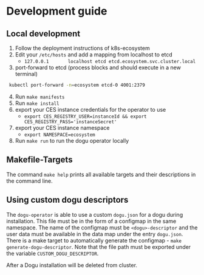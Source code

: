 # Development guide

## Local development

1. Follow the deployment instructions of k8s-ecosystem
2. Edit your `/etc/hosts` and add a mapping from localhost to etcd
    - `127.0.0.1       localhost etcd etcd.ecosystem.svc.cluster.local`
3. port-forward to etcd (process blocks and should execute in a new terminal)
```bash
 kubectl port-forward -n=ecosystem etcd-0 4001:2379
```
4. Run `make manifests`
5. Run `make install`
6. export your CES instance credentials for the operator to use
    - `export CES_REGISTRY_USER=instanceId && export CES_REGISTRY_PASS='instanceSecret'`
7. export your CES instance namespace
   - `export NAMESPACE=ecosystem`
8. Run `make run` to run the dogu operator locally

## Makefile-Targets

The command `make help` prints all available targets and their descriptions in the command line.

## Using custom dogu descriptors

The `dogu-operator` is able to use a custom `dogu.json` for a dogu during installation.
This file must be in the form of a configmap in the same namespace. The name of the configmap must be `<dogu>-descriptor`
and the user data must be available in the data map under the entry `dogu.json`.
There is a make target to automatically generate the configmap - `make generate-dogu-descriptor`.
Note that the file path must be exported under the variable `CUSTOM_DOGU_DESCRIPTOR`.

After a Dogu installation will be deleted from cluster.